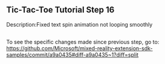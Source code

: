 ## Tic-Tac-Toe Tutorial Step 16 
Description:Fixed text spin animation not looping smoothly
##
To see the specific changes made since previous step, go to:
https://github.com/Microsoft/mixed-reality-extension-sdk-samples/commit/a9a0435#diff-a9a0435~1?diff=split
